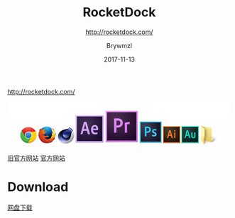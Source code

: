 ﻿---
layout:     post
title:      RocketDock
subtitle:   http://rocketdock.com/
date:       2017-11-13
author:     Brywmzl
header-img: img/post-bg-debug.png
tags:
categories: [系统工具]
---
http://rocketdock.com/

<!--more-->

![](/img/RocketDock/0.png)

[旧官方网站](http://rocketdock.com/)
[官方网站](https://punklabs.com/)

# Download
[网盘下载](http://pan.baidu.com/s/1i3CJ8pf)
